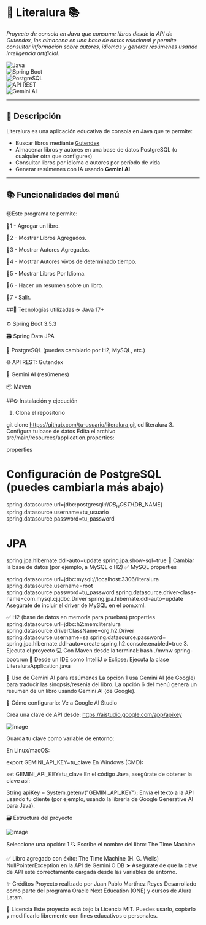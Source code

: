 # 🐉 Literalura 📚  
_Proyecto de consola en Java que consume libros desde la API de Gutendex, los almacena en una base de datos relacional y permite consultar información sobre autores, idiomas y generar resúmenes usando inteligencia artificial._

![Java](https://img.shields.io/badge/Java-17+-red?style=for-the-badge&logo=java)  
![Spring Boot](https://img.shields.io/badge/Spring%20Boot-3.5.3-brightgreen?style=for-the-badge&logo=springboot)  
![PostgreSQL](https://img.shields.io/badge/PostgreSQL-15-blue?style=for-the-badge&logo=postgresql)  
![API REST](https://img.shields.io/badge/API-Gutendex-orange?style=for-the-badge)  
![Gemini AI](https://img.shields.io/badge/Gemini%20AI-Resumenes%20inteligentes-purple?style=for-the-badge&logo=google)

---

## 🌟 Descripción

Literalura es una aplicación educativa de consola en Java que te permite:

- Buscar libros mediante [Gutendex](https://gutendex.com/)
- Almacenar libros y autores en una base de datos PostgreSQL (o cualquier otra que configures)
- Consultar libros por idioma o autores por período de vida
- Generar resúmenes con IA usando **Gemini AI**

---

## 📚 Funcionalidades del menú

㊝Este programa te permite:

🐉1 - Agregar un libro.

🐉2 - Mostrar Libros Agregados.

🐉3 - Mostrar Autores Agregados.

🐉4 - Mostrar Autores vivos de determinado tiempo.

🐉5 - Mostrar Libros Por Idioma.

🐉6 - Hacer un resumen sobre un libro.

🐉7 - Salir.


##🚀 Tecnologías utilizadas
☕ Java 17+

⚙ Spring Boot 3.5.3

🗃 Spring Data JPA

🐘 PostgreSQL (puedes cambiarlo por H2, MySQL, etc.)

🌐 API REST: Gutendex

🧠 Gemini AI (resúmenes)

📦 Maven

##⚙️ Instalación y ejecución
1. Clona el repositorio

git clone https://github.com/tu-usuario/literalura.git
cd literalura
3. Configura tu base de datos
Edita el archivo src/main/resources/application.properties:

properties

# Configuración de PostgreSQL (puedes cambiarla más abajo)
spring.datasource.url=jdbc:postgresql://${DB_HOST}/${DB_NAME}
spring.datasource.username=tu_usuario
spring.datasource.password=tu_password

# JPA
spring.jpa.hibernate.ddl-auto=update
spring.jpa.show-sql=true
🔄 Cambiar la base de datos (por ejemplo, a MySQL o H2)
✅ MySQL
properties

spring.datasource.url=jdbc:mysql://localhost:3306/literalura
spring.datasource.username=root
spring.datasource.password=tu_password
spring.datasource.driver-class-name=com.mysql.cj.jdbc.Driver
spring.jpa.hibernate.ddl-auto=update
Asegúrate de incluir el driver de MySQL en el pom.xml.

✅ H2 (base de datos en memoria para pruebas)
properties
spring.datasource.url=jdbc:h2:mem:literalura
spring.datasource.driverClassName=org.h2.Driver
spring.datasource.username=sa
spring.datasource.password=
spring.jpa.hibernate.ddl-auto=create
spring.h2.console.enabled=true
3. Ejecuta el proyecto
💻 Con Maven desde la terminal:
bash
./mvnw spring-boot:run
🧠 Desde un IDE como IntelliJ o Eclipse:
Ejecuta la clase LiteraluraApplication.java

🤖 Uso de Gemini AI para resúmenes
La opcion 1 usa Gemini AI (de Google) para traducir las sinopsis/resenia del libro.
La opción 6 del menú genera un resumen de un libro usando Gemini AI (de Google).

📌 Cómo configurarlo:
Ve a Google AI Studio

Crea una clave de API desde:
https://aistudio.google.com/app/apikey

![image](https://github.com/user-attachments/assets/d4c03c18-4ad2-4681-ae25-4b2ee58acaf6)


Guarda tu clave como variable de entorno:

En Linux/macOS:

export GEMINI_API_KEY=tu_clave
En Windows (CMD):

set GEMINI_API_KEY=tu_clave
En el código Java, asegúrate de obtener la clave así:

String apiKey = System.getenv("GEMINI_API_KEY");
Envía el texto a la API usando tu cliente (por ejemplo, usando la librería de Google Generative AI para Java).

🗃️ Estructura del proyecto

![image](https://github.com/user-attachments/assets/9a696a09-f9b3-482a-8a35-a8384d8e22ac)


Seleccione una opción:
1
🔍 Escribe el nombre del libro: The Time Machine

✅ Libro agregado con éxito: The Time Machine (H. G. Wells)
NullPointerException en la API de Gemini O DB
➤ Asegúrate de que la clave de API esté correctamente cargada desde las variables de entorno.

✨ Créditos
Proyecto realizado por Juan Pablo Martínez Reyes
Desarrollado como parte del programa Oracle Next Education (ONE) y cursos de Alura Latam.

📜 Licencia
Este proyecto está bajo la Licencia MIT.
Puedes usarlo, copiarlo y modificarlo libremente con fines educativos o personales.
